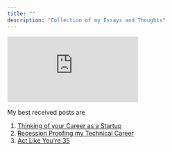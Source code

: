 ```yaml
---
title: ""
description: "Collection of my Essays and Thoughts"
---
```


<iframe src="https://niranting.substack.com/embed" style="border:1px solid #EEE; background:white;" frameborder="0" scrolling="no"></iframe>

My best received posts are

1. [Thinking of your Career as a Startup](./writing/ruleof40)
2. [Recession Proofing my Technical Career](./writing/recession-proofing)
3. [Act Like You're 35](./writing/actlike35/)
